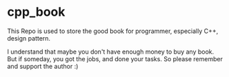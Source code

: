 # cpp_book
This Repo is used to store the good book for programmer, especially C++, design pattern.

I understand that maybe you don't have enough money to buy any book.
But if someday, you got the jobs, and done your tasks. So please remember and support the author :)
